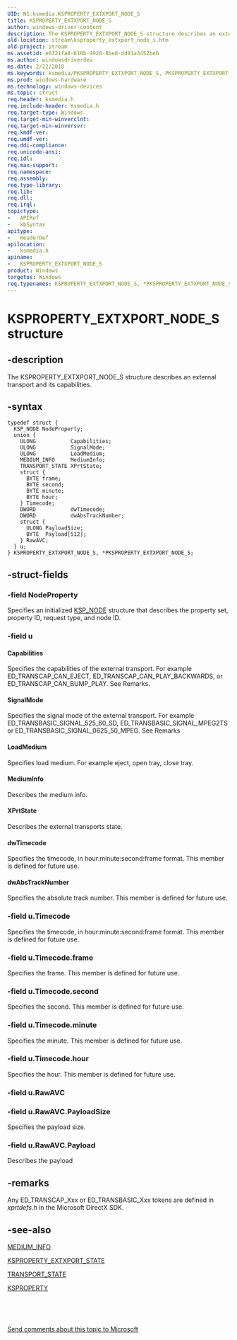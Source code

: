 ```yaml
---
UID: NS:ksmedia.KSPROPERTY_EXTXPORT_NODE_S
title: KSPROPERTY_EXTXPORT_NODE_S
author: windows-driver-content
description: The KSPROPERTY_EXTXPORT_NODE_S structure describes an external transport and its capabilities.
old-location: stream\ksproperty_extxport_node_s.htm
old-project: stream
ms.assetid: e0321fa8-610b-4920-8be8-dd91a3452beb
ms.author: windowsdriverdev
ms.date: 2/22/2018
ms.keywords: ksmedia/PKSPROPERTY_EXTXPORT_NODE_S, PKSPROPERTY_EXTXPORT_NODE_S, PKSPROPERTY_EXTXPORT_NODE_S structure pointer [Streaming Media Devices], vidcapstruct_06823ca7-5d41-494c-879e-0835ab0b447f.xml, stream.ksproperty_extxport_node_s, ksmedia/KSPROPERTY_EXTXPORT_NODE_S, KSPROPERTY_EXTXPORT_NODE_S structure [Streaming Media Devices], KSPROPERTY_EXTXPORT_NODE_S, *PKSPROPERTY_EXTXPORT_NODE_S
ms.prod: windows-hardware
ms.technology: windows-devices
ms.topic: struct
req.header: ksmedia.h
req.include-header: Ksmedia.h
req.target-type: Windows
req.target-min-winverclnt: 
req.target-min-winversvr: 
req.kmdf-ver: 
req.umdf-ver: 
req.ddi-compliance: 
req.unicode-ansi: 
req.idl: 
req.max-support: 
req.namespace: 
req.assembly: 
req.type-library: 
req.lib: 
req.dll: 
req.irql: 
topictype:
-	APIRef
-	kbSyntax
apitype:
-	HeaderDef
apilocation:
-	ksmedia.h
apiname:
-	KSPROPERTY_EXTXPORT_NODE_S
product: Windows
targetos: Windows
req.typenames: KSPROPERTY_EXTXPORT_NODE_S, *PKSPROPERTY_EXTXPORT_NODE_S
---
```


# KSPROPERTY_EXTXPORT_NODE_S structure


## -description


The KSPROPERTY_EXTXPORT_NODE_S structure describes an external transport and its capabilities.


## -syntax


````
typedef struct {
  KSP_NODE NodeProperty;
  union {
    ULONG           Capabilities;
    ULONG           SignalMode;
    ULONG           LoadMedium;
    MEDIUM_INFO     MediumInfo;
    TRANSPORT_STATE XPrtState;
    struct {
      BYTE frame;
      BYTE second;
      BYTE minute;
      BYTE hour;
    } Timecode;
    DWORD           dwTimecode;
    DWORD           dwAbsTrackNumber;
    struct {
      ULONG PayloadSize;
      BYTE  Payload[512];
    } RawAVC;
  } u;
} KSPROPERTY_EXTXPORT_NODE_S, *PKSPROPERTY_EXTXPORT_NODE_S;
````


## -struct-fields




### -field NodeProperty

Specifies an initialized <a href="..\ks\ns-ks-ksp_node.md">KSP_NODE</a> structure that describes the property set, property ID, request type, and node ID.


### -field u



#### Capabilities

Specifies the capabilities of the external transport. For example ED_TRANSCAP_CAN_EJECT, ED_TRANSCAP_CAN_PLAY_BACKWARDS, or ED_TRANSCAP_CAN_BUMP_PLAY. See Remarks.



#### SignalMode

Specifies the signal mode of the external transport. For example ED_TRANSBASIC_SIGNAL_525_60_SD, ED_TRANSBASIC_SIGNAL_MPEG2TS or ED_TRANSBASIC_SIGNAL_0625_50_MPEG. See Remarks



#### LoadMedium

Specifies load medium. For example eject, open tray, close tray.



#### MediumInfo

Describes the medium info.



#### XPrtState

Describes the external transports state.



#### dwTimecode

Specifies the timecode, in hour:minute:second:frame format. This member is defined for future use.



#### dwAbsTrackNumber

Specifies the absolute track number. This member is defined for future use.


### -field u.Timecode

Specifies the timecode, in hour:minute:second:frame format. This member is defined for future use.


### -field u.Timecode.frame

Specifies the frame. This member is defined for future use.


### -field u.Timecode.second

Specifies the second. This member is defined for future use.


### -field u.Timecode.minute

Specifies the minute. This member is defined for future use.


### -field u.Timecode.hour

Specifies the hour. This member is defined for future use.


### -field u.RawAVC


### -field u.RawAVC.PayloadSize

Specifies the payload size.


### -field u.RawAVC.Payload

Describes the payload


## -remarks



Any ED_TRANSCAP_Xxx or ED_TRANSBASIC_Xxx tokens are defined in <i>xprtdefs.h</i> in the Microsoft DirectX SDK.




## -see-also

<a href="..\ksmedia\ns-ksmedia-medium_info.md">MEDIUM_INFO</a>



<a href="https://msdn.microsoft.com/library/windows/hardware/ff565168">KSPROPERTY_EXTXPORT_STATE</a>



<a href="..\ksmedia\ns-ksmedia-transport_state.md">TRANSPORT_STATE</a>



<a href="https://msdn.microsoft.com/library/windows/hardware/ff564262">KSPROPERTY</a>



 

 

<a href="mailto:wsddocfb@microsoft.com?subject=Documentation%20feedback [stream\stream]:%20KSPROPERTY_EXTXPORT_NODE_S structure%20 RELEASE:%20(2/22/2018)&amp;body=%0A%0APRIVACY STATEMENT%0A%0AWe use your feedback to improve the documentation. We don't use your email address for any other purpose, and we'll remove your email address from our system after the issue that you're reporting is fixed. While we're working to fix this issue, we might send you an email message to ask for more info. Later, we might also send you an email message to let you know that we've addressed your feedback.%0A%0AFor more info about Microsoft's privacy policy, see http://privacy.microsoft.com/en-us/default.aspx." title="Send comments about this topic to Microsoft">Send comments about this topic to Microsoft</a>

